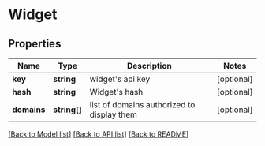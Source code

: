 # Widget

## Properties
Name | Type | Description | Notes
------------ | ------------- | ------------- | -------------
**key** | **string** | widget&#x27;s api key | [optional] 
**hash** | **string** | Widget&#x27;s hash | [optional] 
**domains** | **string[]** | list of domains authorized to display them | [optional] 

[[Back to Model list]](../../README.md#documentation-for-models) [[Back to API list]](../../README.md#documentation-for-api-endpoints) [[Back to README]](../../README.md)

